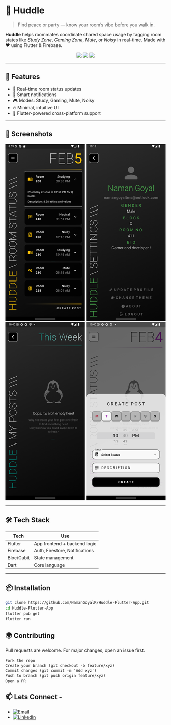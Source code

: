 # 🧩 Huddle

> Find peace or party — know your room’s vibe before you walk in.

**Huddle** helps roommates coordinate shared space usage by tagging room states like _Study Zone_, _Gaming Zone_, _Mute_, or _Noisy_ in real-time. Made with ❤️ using Flutter & Firebase.

<p align="center">
  <img src="https://img.shields.io/badge/made%20with-flutter-blue?logo=flutter" />
  <img src="https://img.shields.io/badge/state-BLoC/Cubit-purple" />
  <img src="https://img.shields.io/badge/license-MIT-green" />
</p>

---

## 🚀 Features

- 📡 Real-time room status updates
- 🔔 Smart notifications
- 🎮 Modes: Study, Gaming, Mute, Noisy
- 🔥 Minimal, intuitive UI
- 📱 Flutter-powered cross-platform support

---

## 📸 Screenshots

<p align="center">
  <img src="https://raw.githubusercontent.com/NamanGoyalK/Huddle-Flutter-App/refs/heads/main/demo_images.dart/1234567.png?token=GHSAT0AAAAAADD3OBOWQNSA4DZXMNKVH7W42BGGLQA" width="250"/>
  <img src="https://raw.githubusercontent.com/NamanGoyalK/Huddle-Flutter-App/refs/heads/main/demo_images.dart/6182120.png?token=GHSAT0AAAAAADD3OBOXGL357SDUDKQZWKN42BGGMTQ" width="250"/>
  <img src="https://raw.githubusercontent.com/NamanGoyalK/Huddle-Flutter-App/refs/heads/main/demo_images.dart/8689015.png?token=GHSAT0AAAAAADD3OBOWIHDHTBEDFJJG7B7U2BGGNBQ" width="250"/>
  <img src="https://raw.githubusercontent.com/NamanGoyalK/Huddle-Flutter-App/refs/heads/main/demo_images.dart/8689054.png?token=GHSAT0AAAAAADD3OBOWV3XHY56LIATKLEOC2BGGNKA" width="250"/>
</p>

---

## 🛠️ Tech Stack

| Tech       | Use                            |
| ---------- | ------------------------------ |
| Flutter    | App frontend + backend logic   |
| Firebase   | Auth, Firestore, Notifications |
| Bloc/Cubit | State management               |
| Dart       | Core language                  |

---

## 📦 Installation

```bash
git clone https://github.com/NamanGoyalK/Huddle-Flutter-App.git
cd Huddle-Flutter-App
flutter pub get
flutter run
```

## 🌍 Contributing

Pull requests are welcome. For major changes, open an issue first.

    Fork the repo
    Create your branch (git checkout -b feature/xyz)
    Commit changes (git commit -m 'Add xyz')
    Push to branch (git push origin feature/xyz)
    Open a PR

## 📫 **Lets Connect** -

- [![Email](https://img.shields.io/badge/GMAIL-namangoyaldev@gmail.com-005cb3.svg?style=flat&logo=Gmail&logoColor=ffffff&labelColor=0050b8)](mailto:namangoyaldev@gmail.com)
- [![LinkedIn](https://img.shields.io/badge/LinkedIn-Naman%20Goyal-005cb3.svg?style=flat&logo=LinkedIn&logoColor=ffffff&labelColor=0050b8)](https://www.linkedin.com/in/naman-goyal-dev)

